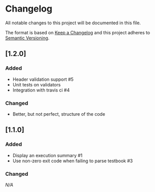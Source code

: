 # Changelog
All notable changes to this project will be documented in this file.

The format is based on [Keep a Changelog](http://keepachangelog.com/en/1.0.0/)
and this project adheres to [Semantic Versioning](http://semver.org/spec/v2.0.0.html).

## [1.2.0]
### Added
- Header validation support #5
- Unit tests on validators
- Integration with travis ci #4

### Changed
- Better, but not perfect, structure of the code

## [1.1.0]
### Added
- Display an execution summary #1
- Use non-zero exit code when failing to parse testbook #3

### Changed
_N/A_
